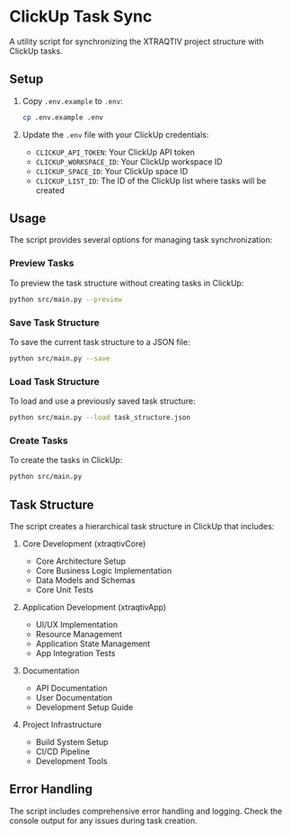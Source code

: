# ClickUp Task Sync

A utility script for synchronizing the XTRAQTIV project structure with ClickUp tasks.

## Setup

1. Copy `.env.example` to `.env`:
   ```bash
   cp .env.example .env
   ```

2. Update the `.env` file with your ClickUp credentials:
   - `CLICKUP_API_TOKEN`: Your ClickUp API token
   - `CLICKUP_WORKSPACE_ID`: Your ClickUp workspace ID
   - `CLICKUP_SPACE_ID`: Your ClickUp space ID
   - `CLICKUP_LIST_ID`: The ID of the ClickUp list where tasks will be created

## Usage

The script provides several options for managing task synchronization:

### Preview Tasks

To preview the task structure without creating tasks in ClickUp:
```bash
python src/main.py --preview
```

### Save Task Structure

To save the current task structure to a JSON file:
```bash
python src/main.py --save
```

### Load Task Structure

To load and use a previously saved task structure:
```bash
python src/main.py --load task_structure.json
```

### Create Tasks

To create the tasks in ClickUp:
```bash
python src/main.py
```

## Task Structure

The script creates a hierarchical task structure in ClickUp that includes:

1. Core Development (xtraqtivCore)
   - Core Architecture Setup
   - Core Business Logic Implementation
   - Data Models and Schemas
   - Core Unit Tests

2. Application Development (xtraqtivApp)
   - UI/UX Implementation
   - Resource Management
   - Application State Management
   - App Integration Tests

3. Documentation
   - API Documentation
   - User Documentation
   - Development Setup Guide

4. Project Infrastructure
   - Build System Setup
   - CI/CD Pipeline
   - Development Tools

## Error Handling

The script includes comprehensive error handling and logging. Check the console output for any issues during task creation.

